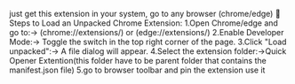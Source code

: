 just get this extension in your system, go to any browser (chrome/edge)
🔧 Steps to Load an Unpacked Chrome Extension:
1.Open Chrome/edge and go to:->  (chrome://extensions/) or (edge://extensions/)
2.Enable Developer Mode:-> Toggle the switch in the top right corner of the page.
3.Click "Load unpacked":-> A file dialog will appear.
4.Select the extension folder:->Quick Opener Extention(this folder have to be parent folder that contains the manifest.json file)
5.go to browser toolbar and pin the extension 
use it
